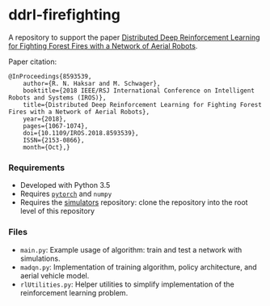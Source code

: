 # ddrl-firefighting

A repository to support the paper [Distributed Deep Reinforcement Learning for Fighting Forest Fires with a Network of Aerial Robots](https://ieeexplore.ieee.org/abstract/document/8593539).

Paper citation:
```
@InProceedings{8593539, 
    author={R. N. Haksar and M. Schwager}, 
    booktitle={2018 IEEE/RSJ International Conference on Intelligent Robots and Systems (IROS)}, 
    title={Distributed Deep Reinforcement Learning for Fighting Forest Fires with a Network of Aerial Robots}, 
    year={2018}, 
    pages={1067-1074}, 
    doi={10.1109/IROS.2018.8593539}, 
    ISSN={2153-0866}, 
    month={Oct},}
```

### Requirements
- Developed with Python 3.5
- Requires [`pytorch`](https://pytorch.org/) and `numpy`
- Requires the [simulators](https://github.com/rhaksar/simulators) repository: clone the repository into the root level of this repository

### Files
- `main.py`: Example usage of algorithm: train and test a network with simulations. 
- `madqn.py`: Implementation of training algorithm, policy architecture, and aerial vehicle model.
- `rlUtilities.py`: Helper utilities to simplify implementation of the reinforcement learning problem.
